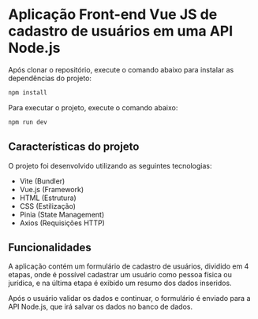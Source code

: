 # Aplicação Front-end Vue JS de cadastro de usuários em uma API Node.js

Após clonar o repositório, execute o comando abaixo para instalar as dependências do projeto:

```bash
npm install
```

Para executar o projeto, execute o comando abaixo:

```bash
npm run dev
```

## Características do projeto

O projeto foi desenvolvido utilizando as seguintes tecnologias:

- Vite (Bundler)
- Vue.js (Framework)
- HTML (Estrutura)
- CSS (Estilização)
- Pinia (State Management)
- Axios (Requisições HTTP)

## Funcionalidades

A aplicação contém um formulário de cadastro de usuários, dividido em 4 etapas, onde é possível cadastrar um usuário como pessoa física ou jurídica, e na última etapa é exibido um resumo dos dados inseridos.

Após o usuário validar os dados e continuar, o formulário é enviado para a API Node.js, que irá salvar os dados no banco de dados.

